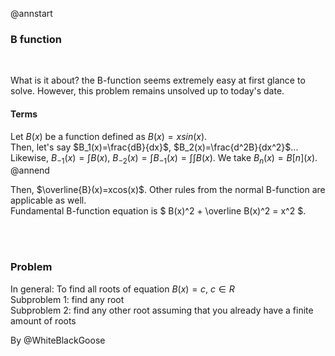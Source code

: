@annstart

### B function

<br>

What is it about? the B-function seems extremely easy at first glance to solve. However, this problem remains unsolved up to today's date.


#### Terms
Let $B(x)$ be a function defined as $B(x)=xsin(x)$.<br>
Then, let's say $B_1(x)=\frac{dB}{dx}$, $B_2(x)=\frac{d^2B}{dx^2}$... Likewise, $B_{-1}(x)=\int B(x)$, $B_{-2}(x)=\int B_{-1}(x) = \int \int B(x)$. We take $B_{n}(x)=B[n](x)$.<br>
@annend

Then, $\overline{B}(x)=xcos(x)$. Other rules from the normal B-function are applicable as well.
<br>Fundamental B-function equation is $ B(x)^2 + \overline B(x)^2 = x^2 $.<br>

<br>
<br>

### Problem
In general: To find all roots of equation $B(x)=c$, $c \in R$<br>
Subproblem 1: find any root<br>
Subproblem 2: find any other root assuming that you already have a finite amount of roots<br>



By @WhiteBlackGoose
